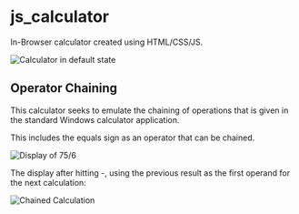 # js_calculator
In-Browser calculator created using HTML/CSS/JS.

![Calculator in default state](/img/blankCalc.png)

## Operator Chaining
This calculator seeks to emulate the chaining of operations that
is given in the standard Windows calculator application.

This includes the equals sign as an operator that can be chained.

![Display of 75/6](/img/basicCalc.png)

The display after hitting -, using the previous result as the
first operand for the next calculation:

![Chained Calculation](/img/basicCalc2.png)